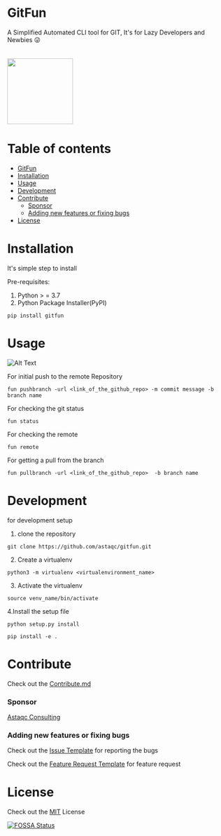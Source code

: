 <!-- Add banner here -->

# GitFun
A Simplified Automated CLI tool for GIT, It's for Lazy Developers and  Newbies 😜<br>
<br>
<br>
<img src="https://media.giphy.com/media/muCo9BLS7vjErTON27/giphy.gif" width=150 height=150/>
# Table of contents
<!-- After you have introduced your project, it is a good idea to add a **Table of contents** or **TOC** as **cool** people say it. This would make it easier for people to navigate through your README and find exactly what they are looking for.

Here is a sample TOC(*wow! such cool!*) that is actually the TOC for this README. -->

- [GitFun](#GitFun)
- [Installation](#Installation)
- [Usage](#Usage)
- [Development](#Development)
- [Contribute](#Contribute)
    - [Sponsor](#Sponsor)
    - [Adding new features or fixing bugs](#)
- [License](#License)



# Installation
It's  simple step to install

Pre-requisites:
 1. Python > = 3.7 
 2. Python Package Installer(PyPI)

``pip install gitfun``

# Usage
![Alt Text](https://media.giphy.com/media/7ePhnZptEdIT2Wp96Q/giphy.gif)

For initial push to the remote Repository  


``fun pushbranch -url <link_of_the_github_repo> -m commit message -b branch name``

For checking the git status

``fun status``

For checking the remote

``fun remote``

For getting a pull from the branch 

``fun pullbranch -url <link_of_the_github_repo>  -b branch name``


# Development


for development setup 

1. clone the repository 

``git clone https://github.com/astaqc/gitfun.git``

2. Create a virtualenv 

``python3 -m virtualenv <virtualenvironment_name>``

3. Activate the virtualenv 

``source venv_name/bin/activate``
   
4.Install the setup file 

``python setup.py install  ``

``pip install -e . ``

# Contribute

Check out the [Contribute.md](CONTRIBUTING.md)
### Sponsor
[Astaqc Consulting](https://astaqc.com/)


### Adding new features or fixing bugs
Check out the [Issue Template](.github/ISSUE_TEMPLATE/bug_report.md) for reporting the bugs 

Check out the [Feature Request Template](.github/ISSUE_TEMPLATE/feature_request.md)  for feature request


# License

Check out the [MIT](LICENSE) License 


[![FOSSA Status](https://app.fossa.com/api/projects/git%2Bgithub.com%2Fastaqc%2Fgitfun.svg?type=large)](https://app.fossa.com/projects/git%2Bgithub.com%2Fastaqc%2Fgitfun?ref=badge_large)

